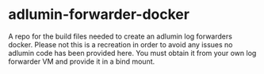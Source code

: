 # adlumin-forwarder-docker
A repo for the build files needed to create an adlumin log forwarders docker. Please not this is a recreation in order to avoid any issues no adlumin code has been provided here. You must obtain it from your own log forwarder VM and provide it in a bind mount.
